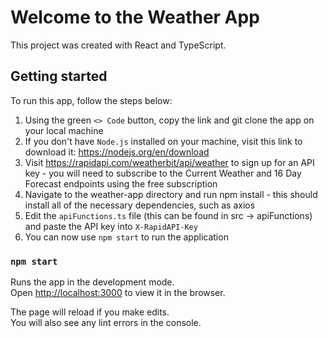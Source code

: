 # Welcome to the Weather App

This project was created with React and TypeScript.

## Getting started

To run this app, follow the steps below:

1. Using the green `<> Code` button, copy the link and git clone the app on your local machine
2. If you don't have `Node.js` installed on your machine, visit this link to download it: https://nodejs.org/en/download
3. Visit https://rapidapi.com/weatherbit/api/weather to sign up for an API key - you will need to subscribe to the Current Weather and 16 Day Forecast endpoints using the free subscription
4. Navigate to the weather-app directory and run npm install - this should install all of the necessary dependencies, such as axios
5. Edit the `apiFunctions.ts` file (this can be found in src -> apiFunctions) and paste the API key into `X-RapidAPI-Key`
6. You can now use `npm start` to run the application

### `npm start`

Runs the app in the development mode.\
Open [http://localhost:3000](http://localhost:3000) to view it in the browser.

The page will reload if you make edits.\
You will also see any lint errors in the console.
